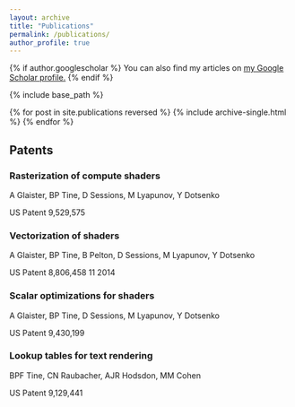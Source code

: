 ```yaml
---
layout: archive
title: "Publications"
permalink: /publications/
author_profile: true
---
```


{% if author.googlescholar %}
  You can also find my articles on <u><a href="{{author.googlescholar}}">my Google Scholar profile</a>.</u>
{% endif %}

{% include base_path %}

{% for post in site.publications reversed %}
  {% include archive-single.html %}
{% endfor %}

## Patents

### Rasterization of compute shaders
A Glaister, BP Tine, D Sessions, M Lyapunov, Y Dotsenko

US Patent 9,529,575

### Vectorization of shaders
A Glaister, BP Tine, B Pelton, D Sessions, M Lyapunov, Y Dotsenko

US Patent 8,806,458	11	2014

### Scalar optimizations for shaders
A Glaister, BP Tine, D Sessions, M Lyapunov, Y Dotsenko

US Patent 9,430,199

### Lookup tables for text rendering
BPF Tine, CN Raubacher, AJR Hodsdon, MM Cohen

US Patent 9,129,441